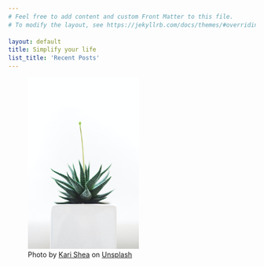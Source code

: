 ```yaml
---
# Feel free to add content and custom Front Matter to this file.
# To modify the layout, see https://jekyllrb.com/docs/themes/#overriding-theme-defaults

layout: default
title: Simplify your life
list_title: 'Recent Posts'
---
```


<figure>
<img src="/assets/images/kari-shea-tcgMBsW4zlU-unsplash.jpg" alt="" style="max-height:350px;margin:auto;">
<figcaption>Photo by <a href="https://unsplash.com/@karishea?utm_source=unsplash&utm_medium=referral&utm_content=creditCopyText">Kari Shea</a> on <a href="https://unsplash.com/s/photos/simplicity?utm_source=unsplash&utm_medium=referral&utm_content=creditCopyText">Unsplash</a>
</figcaption>
</figure>


  
